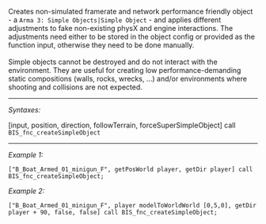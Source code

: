 Creates non-simulated framerate and network performance friendly object - a `Arma 3: Simple Objects|Simple Object` - and applies different adjustments to fake non-existing physX and engine interactions. The adjustments need either to be stored in the object config or provided as the function input, otherwise they need to be done manually.<br>
<br>
Simple objects cannot be destroyed and do not interact with the environment. They are useful for creating low performance-demanding static compositions (walls, rocks, wrecks, …) and/or environments where shooting and collisions are not expected.


---
*Syntaxes:*

[input, position, direction, followTerrain, forceSuperSimpleObject] call `BIS_fnc_createSimpleObject`

---
*Example 1:*

```sqf
["B_Boat_Armed_01_minigun_F", getPosWorld player, getDir player] call BIS_fnc_createSimpleObject;
```

*Example 2:*

```sqf
["B_Boat_Armed_01_minigun_F", player modelToWorldWorld [0,5,0], getDir player + 90, false, false] call BIS_fnc_createSimpleObject;
```